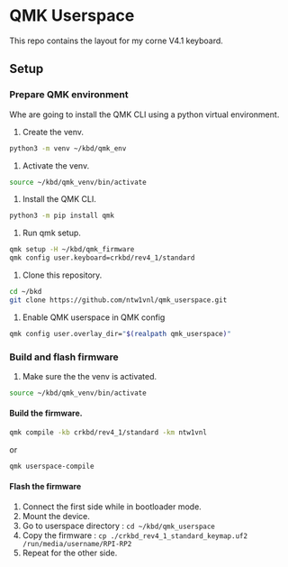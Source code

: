 # QMK Userspace

This repo contains the layout for my corne V4.1 keyboard.

## Setup

### Prepare QMK environment

Whe are going to install the QMK CLI using a python virtual environment.

1. Create the venv.

```bash
python3 -m venv ~/kbd/qmk_env
```

1. Activate the venv.

```bash
source ~/kbd/qmk_venv/bin/activate
```

1. Install the QMK CLI.

```bash
python3 -m pip install qmk
```

1. Run qmk setup.

```bash
qmk setup -H ~/kbd/qmk_firmware
qmk config user.keyboard=crkbd/rev4_1/standard
```

1. Clone this repository.

```bash
cd ~/bkd
git clone https://github.com/ntw1vnl/qmk_userspace.git
```

1. Enable QMK userspace in QMK config

```bash
qmk config user.overlay_dir="$(realpath qmk_userspace)"
```

### Build and flash firmware

1. Make sure the the venv is activated.

```bash
source ~/kbd/qmk_venv/bin/activate
```

#### Build the firmware.

```bash
qmk compile -kb crkbd/rev4_1/standard -km ntw1vnl
```

or

```bash
qmk userspace-compile

```

#### Flash the firmware

1. Connect the first side while in bootloader mode.
1. Mount the device.
1. Go to userspace directory : `cd ~/kbd/qmk_userspace`
1. Copy the firmware : `cp ./crkbd_rev4_1_standard_keymap.uf2 /run/media/username/RPI-RP2`
1. Repeat for the other side.
